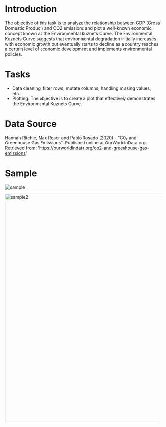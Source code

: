 # Introduction

The objective of this task is to analyze the relationship between GDP (Gross Domestic Product) and CO2 emissions and plot a well-known economic concept known as the Environmental Kuznets Curve. The Environmental Kuznets Curve suggests that environmental degradation initially increases with economic growth but eventually starts to decline as a country reaches a certain level of economic development and implements environmental policies.

# Tasks

- Data cleaning: filter rows, mutate columns, handling missing values, etc... 
- Plotting: The objective is to create a plot that effectively demonstrates the Environmental Kuznets Curve.

# Data Source

Hannah Ritchie, Max Roser and Pablo Rosado (2020) - "CO₂ and Greenhouse Gas Emissions". Published online at OurWorldInData.org. Retrieved from: 'https://ourworldindata.org/co2-and-greenhouse-gas-emissions' 

# Sample

![sample](https://github.com/hirkame/ensemble_ps_solution/assets/38170678/a8f34ad7-2e55-4264-a2f0-d671f9fb282d)

<img width="737" alt="sample2" src="https://github.com/hirkame/ensemble_ps_solution/assets/38170678/a4790076-7aeb-404a-8fcc-77e166004421">
